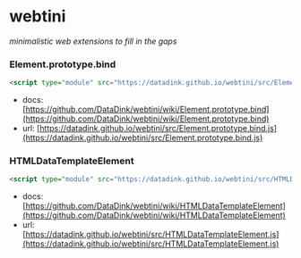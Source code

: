 # webtini

*minimalistic web extensions to fill in the gaps*

### Element.prototype.bind

```html
<script type="module" src="https://datadink.github.io/webtini/src/Element.prototype.bind.js"></script>
```
* docs: [https://github.com/DataDink/webtini/wiki/Element.prototype.bind](https://github.com/DataDink/webtini/wiki/Element.prototype.bind)
* url: [https://datadink.github.io/webtini/src/Element.prototype.bind.js](https://datadink.github.io/webtini/src/Element.prototype.bind.js)

### HTMLDataTemplateElement

```html
<script type="module" src="https://datadink.github.io/webtini/src/HTMLDataTemplateElement.js"></script>
```
* docs: [https://github.com/DataDink/webtini/wiki/HTMLDataTemplateElement](https://github.com/DataDink/webtini/wiki/HTMLDataTemplateElement)
* url: [https://datadink.github.io/webtini/src/HTMLDataTemplateElement.js](https://datadink.github.io/webtini/src/HTMLDataTemplateElement.js)
